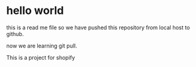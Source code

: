 # hello world
 this is a read me file 
so we have pushed this repository from local host to github.

now we are learning git pull.

This is a project for shopify